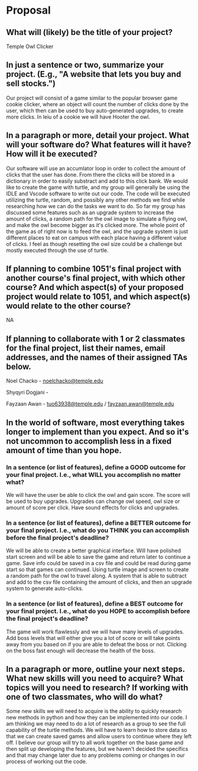 # Proposal

## What will (likely) be the title of your project?

Temple Owl Clicker

## In just a sentence or two, summarize your project. (E.g., "A website that lets you buy and sell stocks.")

Our project will consist of a game similar to the popular browser game cookie clicker, where an object will count the number of clicks done by the user, which then can be used to buy auto-generated upgrades, to create more clicks. In leiu of a cookie we will have Hooter the owl.

## In a paragraph or more, detail your project. What will your software do? What features will it have? How will it be executed?

Our software will use an accumlator loop in order to collect the amount of clicks that the user has done. From there the clicks will be stored in a dictionary in order to easily substract and add to this click bank. We would like to create the game with turtle, and my group will generally be using the IDLE and Vscode software to write out our code. The code will be executed utilizing the turtle, random, and possibly any other methods we find while researching how we can do the tasks we want to do. So far my group has discussed some features such as an upgrade system to increase the amount of clicks, a random path for the owl image to simulate a flying owl, and make the owl become bigger as it's clicked more. The whole point of the game as of right now is to feed the owl, and the upgrade system is just different places to eat on campus with each place having a different value of clicks. I feel as though resetting the owl size could be a challenge but mostly executed through the use of turtle.

## If planning to combine 1051's final project with another course's final project, with which other course? And which aspect(s) of your proposed project would relate to 1051, and which aspect(s) would relate to the other course?

NA

## If planning to collaborate with 1 or 2 classmates for the final project, list their names, email addresses, and the names of their assigned TAs below.

Noel Chacko - noelchacko@temple.edu

Shyqyri Dogjani -

Fayzaan Awan - tuo63938@temple.edu / fayzaan.awan@temple.edu

## In the world of software, most everything takes longer to implement than you expect. And so it's not uncommon to accomplish less in a fixed amount of time than you hope.

### In a sentence (or list of features), define a GOOD outcome for your final project. I.e., what WILL you accomplish no matter what?

We will have the user be able to click the owl and gain score. The score will be used to buy upgrades. Upgrades can change owl speed, owl size or amount of score per click. Have sound effects for clicks and upgrades.

### In a sentence (or list of features), define a BETTER outcome for your final project. I.e., what do you THINK you can accomplish before the final project's deadline?

We will be able to create a better graphical interface. Will have polished start screen and will be able to save the game and return later to continue a game. Save info could be saved in a csv file and could be read during game start so that games can continued. Using turtle image and screen to create a random path for the owl to travel along. A system that is able to subtract and add to the csv file containing the amount of clicks, and then an upgrade system to generate auto-clicks.

### In a sentence (or list of features), define a BEST outcome for your final project. I.e., what do you HOPE to accomplish before the final project's deadline?

The game will work flawlessly and we will have many levels of upgrades. Add boss levels that will either give you a lot of score or will take points away from you based on if you are able to defeat the boss or not. Clicking on the boss fast enough will decrease the health of the boss.

## In a paragraph or more, outline your next steps. What new skills will you need to acquire? What topics will you need to research? If working with one of two classmates, who will do what?

Some new skills we will need to acquire is the ability to quickly research new methods in python and how they can be implemented into our code. I am thinking we may need to do a lot of research as a group to see the full capability of the turtle methods. We will have to learn how to store data so that we can create saved games and allow users to continue where they left off. I believe our group will try to all work together on the base game and then split up developing the features, but we haven't decided the specifics and that may change later due to any problems coming or changes in our process of working out the code. 
